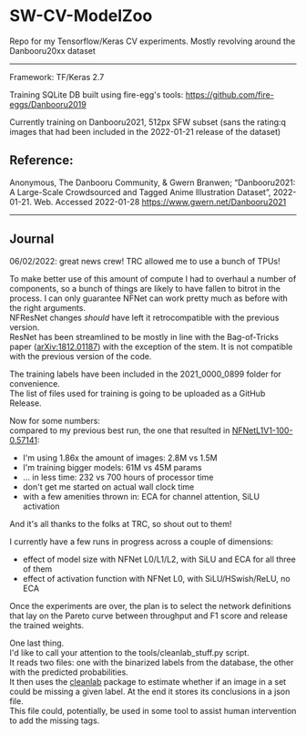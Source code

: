 # SW-CV-ModelZoo
Repo for my Tensorflow/Keras CV experiments. Mostly revolving around the Danbooru20xx dataset

---

Framework: TF/Keras 2.7

Training SQLite DB built using fire-egg's tools: https://github.com/fire-eggs/Danbooru2019

Currently training on Danbooru2021, 512px SFW subset (sans the rating:q images that had been included in the 2022-01-21 release of the dataset)

## Reference:
Anonymous, The Danbooru Community, & Gwern Branwen; “Danbooru2021: A Large-Scale Crowdsourced and Tagged Anime Illustration Dataset”, 2022-01-21. Web. Accessed 2022-01-28 https://www.gwern.net/Danbooru2021

----

## Journal
06/02/2022: great news crew! TRC allowed me to use a bunch of TPUs!

To make better use of this amount of compute I had to overhaul a number of components, so a bunch of things are likely to have fallen to bitrot in the process.
I can only guarantee NFNet can work pretty much as before with the right arguments.  
NFResNet changes *should* have left it retrocompatible with the previous version.  
ResNet has been streamlined to be mostly in line with the Bag-of-Tricks paper ([arXiv:1812.01187](https://arxiv.org/abs/1812.01187)) with the exception of the stem. It is not compatible with the previous version of the code.

The training labels have been included in the 2021_0000_0899 folder for convenience.  
The list of files used for training is going to be uploaded as a GitHub Release.

Now for some numbers:  
compared to my previous best run, the one that resulted in [NFNetL1V1-100-0.57141](https://github.com/SmilingWolf/SW-CV-ModelZoo/releases/tag/NFNetL1V1-100-0.57141):
- I'm using 1.86x the amount of images: 2.8M vs 1.5M
- I'm training bigger models: 61M vs 45M params
- ... in less time: 232 vs 700 hours of processor time
- don't get me started on actual wall clock time
- with a few amenities thrown in: ECA for channel attention, SiLU activation

And it's all thanks to the folks at TRC, so shout out to them!

I currently have a few runs in progress across a couple of dimensions:
- effect of model size with NFNet L0/L1/L2, with SiLU and ECA for all three of them
- effect of activation function with NFNet L0, with SiLU/HSwish/ReLU, no ECA

Once the experiments are over, the plan is to select the network definitions that lay on the Pareto curve between throughput and F1 score and release the trained weights.

One last thing.  
I'd like to call your attention to the tools/cleanlab_stuff.py script.  
It reads two files: one with the binarized labels from the database, the other with the predicted probabilities.  
It then uses the [cleanlab](https://github.com/cleanlab/cleanlab) package to estimate whether if an image in a set could be missing a given label. At the end it stores its conclusions in a json file.  
This file could, potentially, be used in some tool to assist human intervention to add the missing tags.
